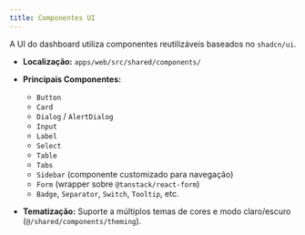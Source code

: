 ```yaml
---
title: Componentes UI
---
```


A UI do dashboard utiliza componentes reutilizáveis baseados no `shadcn/ui`.

- **Localização:** `apps/web/src/shared/components/`
- **Principais Componentes:**

  - `Button`
  - `Card`
  - `Dialog` / `AlertDialog`
  - `Input`
  - `Label`
  - `Select`
  - `Table`
  - `Tabs`
  - `Sidebar` (componente customizado para navegação)
  - `Form` (wrapper sobre `@tanstack/react-form`)
  - `Badge`, `Separator`, `Switch`, `Tooltip`, etc.

- **Tematização:** Suporte a múltiplos temas de cores e modo claro/escuro (`@/shared/components/theming`).

